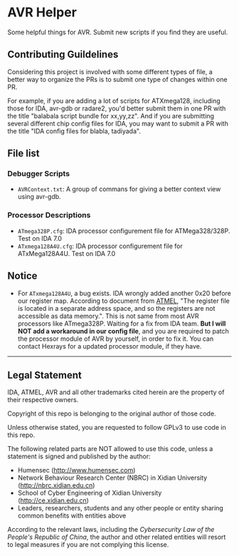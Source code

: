# AVR Helper
Some helpful things for AVR. Submit new scripts if you find they are useful.

## Contributing Guildelines
Considering this project is involved with some different types of file, a better way to organize the PRs is to submit one type of changes within one PR. 

For example, if you are adding a lot of scripts for ATXmega128, including those for IDA, avr-gdb or radare2, you'd better submit them in one PR with the title "balabala script bundle for xx,yy,zz". And if you are submitting several different chip config files for IDA, you may want to submit a PR with the title "IDA config files for blabla, tadiyada".

## File list

### Debugger Scripts
* `AVRContext.txt`: A group of commans for giving a better context view using avr-gdb.

### Processor Descriptions
* `ATmega328P.cfg`: IDA processor configurement file for ATMega328/328P. Test on IDA 7.0
* `ATxmega128A4U.cfg`: IDA processor configurement file for ATxMega128A4U. Test on IDA 7.0

## Notice
* For `ATxmega128A4U`, a bug exists. IDA wrongly added another 0x20 before our register map. According to document from [ATMEL](http://ww1.microchip.com/downloads/en/DeviceDoc/Atmel-8331-8-and-16-bit-AVR-Microcontroller-XMEGA-AU_Manual.pdf), "The register file is located in a separate address space, and so the registers are not accessible as data memory.". This is not same from most AVR processors like ATmega328P. Waiting for a fix from IDA team. **But I will NOT add a workaround in our config file**, and you are required to patch the processor module of AVR by yourself, in order to fix it. You can contact Hexrays for a updated processor module, if they have.

* * *

## Legal Statement
IDA, ATMEL, AVR and all other trademarks cited herein are the property of their respective owners.

Copyright of this repo is belonging to the original author of those code.

Unless otherwise stated, you are requested to follow GPLv3 to use code in this repo.

The following related parts are NOT allowed to use this code, unless a statement is signed and published by the author:

* Humensec (http://www.humensec.com)
* Network Behaviour Research Center (NBRC) in Xidian University (http://nbrc.xidian.edu.cn)
* School of Cyber Engineering of Xidian University (http://ce.xidian.edu.cn)
* Leaders, researchers, students and any other people or entity sharing common benefits with entities above

According to the relevant laws, including the *Cybersecurity Law of the People's Republic of China*, the author and other related entities will resort to legal measures if you are not complying this license.
